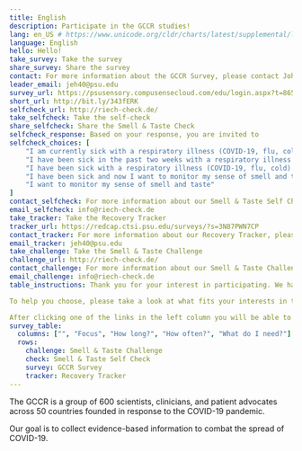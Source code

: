 ```yaml
---
title: English
description: Participate in the GCCR studies!
lang: en_US # https://www.unicode.org/cldr/charts/latest/supplemental/language_territory_information.html
language: English
hello: Hello!
take_survey: Take the survey
share_survey: Share the survey
contact: For more information about the GCCR Survey, please contact John Hayes
leader_email: jeh40@psu.edu
survey_url: https://psusensory.compusensecloud.com/edu/login.aspx?t=86572382-0eec-447a-87ca-eb5c4d4d4d52
short_url: http://bit.ly/343fERK
selfcheck_url: http://riech-check.de/
take_selfcheck: Take the self-check
share_selfcheck: Share the Smell & Taste Check
selfcheck_response: Based on your response, you are invited to
selfcheck_choices: [
    "I am currently sick with a respiratory illness (COVID-19, flu, cold)",
    "I have been sick in the past two weeks with a respiratory illness (COVID-19, flu, cold)",
    "I have been sick with a respiratory illness (COVID-19, flu, cold) more than 2 weeks ago",
    "I have been sick and now I want to monitor my sense of smell and taste",
    "I want to monitor my sense of smell and taste"
]
contact_selfcheck: For more information about our Smell & Taste Self Check, please contact Kathrin Ohla
email_selfcheck: info@riech-check.de
take_tracker: Take the Recovery Tracker
tracker_url: https://redcap.ctsi.psu.edu/surveys/?s=3N87PWN7CP
contact_tracker: For more information about our Recovery Tracker, please contact John Hayes
email_tracker: jeh40@psu.edu
take_challenge: Take the Smell & Taste Challenge
challenge_url: http://riech-check.de/
contact_challenge: For more information about our Smell & Taste Challenge, please contact Kathrin Ohla
email_challenge: info@riech-check.de
table_instructions: Thank you for your interest in participating. We have four studies you may participate in. 

To help you choose, please take a look at what fits your interests in the table below. Hover with your pointer on each icon to read a description. 

After clicking one of the links in the left column you will be able to read more detailed information about the study and whether you may qualify to participate in the study.
survey_table:
  columns: ["", "Focus", "How long?", "How often?", "What do I need?"]
  rows:
    challenge: Smell & Taste Challenge
    check: Smell & Taste Self Check
    survey: GCCR Survey
    tracker: Recovery Tracker
---
```

The GCCR is a group of 600 scientists, clinicians, and patient advocates across 50 countries founded in response to the COVID-19 pandemic.

Our goal is to collect evidence-based information to combat the spread of COVID-19.
